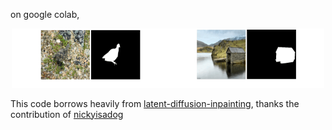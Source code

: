 on google colab,


<div align=center>
<img src="assets/GIF_b_small.gif" width=250/><img src="assets/GIF_c_small.gif" width=250/>
</div>




This code borrows heavily from [latent-diffusion-inpainting](https://github.com/nickyisadog/latent-diffusion-inpainting), thanks the contribution of [nickyisadog](https://github.com/nickyisadog)
